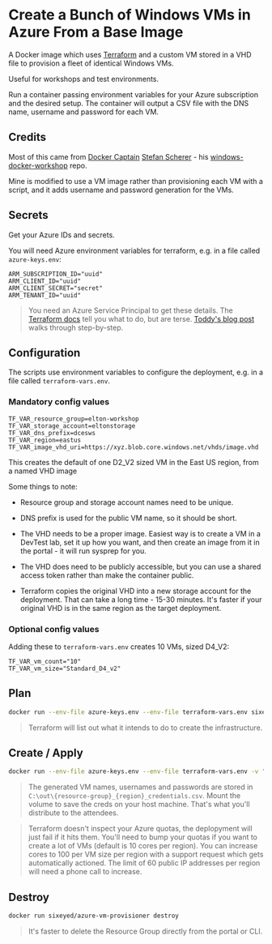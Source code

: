 # Create a Bunch of Windows VMs in Azure From a Base Image

A Docker image which uses [Terraform](https://www.terraform.io/) and a custom VM stored in a VHD file to provision a fleet of identical Windows VMs. 

Useful for workshops and test environments. 

Run a container passing environment variables for your Azure subscription and the desired setup. The container will output a CSV file with the DNS name, username and password for each VM.

## Credits

Most of this came from [Docker Captain](https://github.com/StefanScherer/windows-docker-workshop) [Stefan Scherer](https://stefanscherer.github.io) - his [windows-docker-workshop](https://github.com/StefanScherer/windows-docker-workshop) repo. 

Mine is modified to use a VM image rather than provisioning each VM with a script, and it adds username and password generation for the VMs.

## Secrets

Get your Azure IDs and secrets.

You will need Azure environment variables for terraform, e.g. in a file called `azure-keys.env`:

```
ARM_SUBSCRIPTION_ID="uuid"
ARM_CLIENT_ID="uuid"
ARM_CLIENT_SECRET="secret"
ARM_TENANT_ID="uuid"
```

> You need an Azure Service Principal to get these details. The [Terraform docs](https://www.terraform.io/docs/providers/azurerm/) tell you what to do, but are terse. [Toddy's blog post](http://toddysm.com/2016/12/08/how-to-configure-terraform-to-work-with-azure-resource-manager/) walks through step-by-step.

## Configuration

The scripts use environment variables to configure the deployment, e.g. in a file called `terraform-vars.env`.

### Mandatory config values

```
TF_VAR_resource_group=elton-workshop
TF_VAR_storage_account=eltonstorage
TF_VAR_dns_prefix=dcesws
TF_VAR_region=eastus
TF_VAR_image_vhd_uri=https://xyz.blob.core.windows.net/vhds/image.vhd
```

This creates the default of one D2_V2 sized VM in the East US region, from a named VHD image

Some things to note:

* Resource group and storage account names need to be unique.

* DNS prefix is used for the public VM name, so it should be short. 

* The VHD needs to be a proper image. Easiest way is to create a VM in a DevTest lab, set it up how you want, and then create an image from it in the portal - it will run sysprep for you.

* The VHD does need to be publicly accessible, but you can use a shared access token rather than make the container public.

* Terraform copies the original VHD into a new storage account for the deployment. That can take a long time - 15-30 minutes. It's faster if your original VHD is in the same region as the target deployment. 

### Optional config values

Adding these to `terraform-vars.env` creates 10 VMs, sized D4_V2:

```
TF_VAR_vm_count="10"
TF_VAR_vm_size="Standard_D4_v2"
```

## Plan

```bash
docker run --env-file azure-keys.env --env-file terraform-vars.env sixeyed/azure-vm-provisioner plan
```

> Terraform will list out what it intends to do to create the infrastructure.

## Create / Apply

```bash
docker run --env-file azure-keys.env --env-file terraform-vars.env -v "$(pwd)\creds:c:\out" sixeyed/azure-vm-provisioner apply
```

> The generated VM names, usernames and passwords are stored in `C:\out\{resource-group}_{region}_credentials.csv`. Mount the volume to save the creds on your host machine. That's what you'll distribute to the attendees.

> Terraform doesn't inspect your Azure quotas, the deplopyment will just fail if it hits them. You'll need to bump your quotas if you want to create a lot of VMs (default is 10 cores per region). You can increase cores to 100 per VM size per region with a support request which gets automatically actioned. The limit of 60 public IP addresses per region will need a phone call to increase. 

## Destroy

```bash
docker run sixeyed/azure-vm-provisioner destroy
```

> It's faster to delete the Resource Group directly from the portal or CLI.